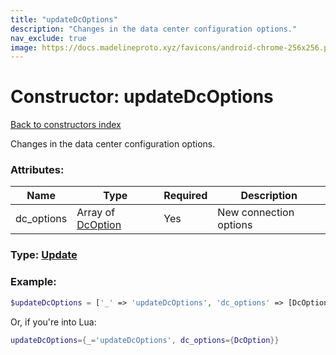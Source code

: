 ```yaml
---
title: "updateDcOptions"
description: "Changes in the data center configuration options."
nav_exclude: true
image: https://docs.madelineproto.xyz/favicons/android-chrome-256x256.png
---
```

# Constructor: updateDcOptions  
[Back to constructors index](index.md)



Changes in the data center configuration options.

### Attributes:

| Name     |    Type       | Required | Description |
|----------|---------------|----------|-------------|
|dc\_options|Array of [DcOption](../types/DcOption.md) | Yes|New connection options|



### Type: [Update](../types/Update.md)


### Example:

```php
$updateDcOptions = ['_' => 'updateDcOptions', 'dc_options' => [DcOption, DcOption]];
```  


Or, if you're into Lua:

```lua
updateDcOptions={_='updateDcOptions', dc_options={DcOption}}

```



